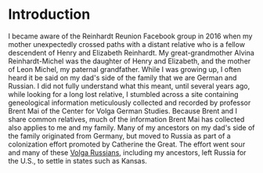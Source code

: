 # Introduction

I became aware of the Reinhardt Reunion Facebook group in 2016 when my mother unexpectedly crossed paths with a distant relative who is a fellow descendent of Henry and Elizabeth Reinhardt. My great-grandmother Alvina Reinhardt-Michel was the daughter of Henry and Elizabeth, and the mother of Leon Michel, my paternal grandfather. While I was growing up, I often heard it be said on my dad's side of the family that we are German and Russian. I did not fully understand what this meant, until several years ago, while looking for a long lost relative, I stumbled across a site containing geneological information meticulously collected and recorded by professor Brent Mai of the Center for Volga German Studies. Because Brent and I share common relatives, much of the information Brent Mai has collected also applies to me and my family. Many of my ancestors on my dad's side of the family originated from Germany, but moved to Russia as part of a colonization effort promoted by Catherine the Great. The effort went sour and many of these [Volga Russians](https://en.wikipedia.org/wiki/Volga_Germans), including my ancestors, left Russia for the U.S., to settle in states such as Kansas. 

